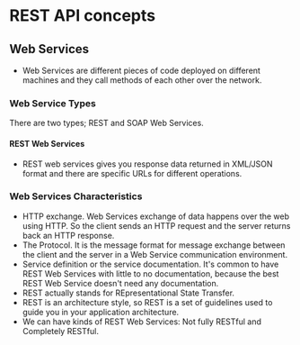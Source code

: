 # REST API concepts
## Web Services
- Web Services are different pieces of code deployed on different machines and they call methods of each other over the network.
### Web Service Types
There are two types; REST and SOAP Web Services.
#### REST Web Services
- REST web services gives you response data returned in XML/JSON format and there are specific URLs for different operations.
### Web Services Characteristics
- HTTP exchange. Web Services exchange of data happens over the web using HTTP. So the client sends an HTTP request and the server returns back an HTTP response.
- The Protocol. It is the message format for message exchange between the client and the server in a Web Service communication environment.
- Service definition or the service documentation. It's common to have REST Web Services with little to no documentation, because the best REST Web Service doesn't need any documentation.
- REST actually stands for REpresentational State Transfer.
- REST is an architecture style, so REST is a set of guidelines used to guide you in your application architecture.
- We can have kinds of REST Web Services: Not fully RESTful and Completely RESTful.
